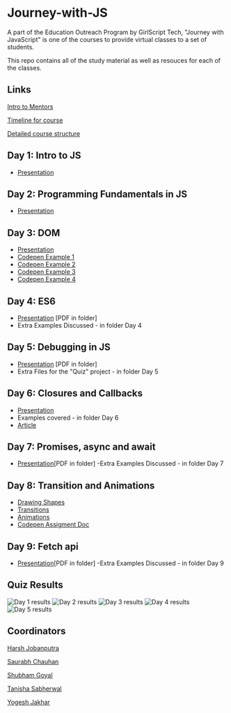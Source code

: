 # Journey-with-JS

A part of the Education Outreach Program by GirlScript Tech, "Journey with JavaScript" is one of the courses to provide virtual classes to a set of students.

This repo contains all of the study material as well as resouces for each of the classes.

## Links

[Intro to Mentors](https://drive.google.com/file/d/1xVnHcZxKn2dv9NDrP2NKNt0lIFJR8P9U/view)

[Timeline for course](https://docs.google.com/spreadsheets/d/151wNgh1Gw4IyIw8cUuGXPI8m9FjaZ6_76TM4sJkeL0o/edit?ts=5e95dc8f#gid=0)

[Detailed course structure](https://docs.google.com/document/d/1KJts1SD5AxsXfUqPIbvDpIocLRGsFIZCrU3iuixZpus/edit)

## Day 1: Intro to JS

- [Presentation](https://slides.com/saurabhchauhan-1/deck/fullscreen)

## Day 2: Programming Fundamentals in JS

- [Presentation](https://slides.com/harshjobanputra/deck)

## Day 3: DOM

- [Presentation](https://slides.com/harshjobanputra/eop-js-day-2)
- [Codepen Example 1](https://codepen.io/harsh-jobanputra/pen/vYNyPrr?editors=1011)
- [Codepen Example 2](https://codepen.io/harsh-jobanputra/pen/wvKoZKv?editors=0011)
- [Codepen Example 3](https://codepen.io/harsh-jobanputra/pen/ZEbBZKJ?editors=1010)
- [Codepen Example 4](https://codepen.io/harsh-jobanputra/pen/qBOqwoQ?editors=1111)

## Day 4: ES6

- [Presentation](https://slides.com/saurabhchauhan-1/deck-83d2ee#/) [PDF in folder]
- Extra Examples Discussed - in folder Day 4

## Day 5: Debugging in JS

- [Presentation](https://slides.com/saurabhchauhan-1/deck-8d3090) [PDF in folder]
- Extra Files for the "Quiz" project - in folder Day 5

## Day 6: Closures and Callbacks

- [Presentation](https://slides.com/saurabhchauhan-1/closures-and-callbacks-by-tanisha)
- Examples covered - in folder Day 6
- [Article](https://medium.com/@tanisha031199/js-the-functional-programming-paradigm-66f1b8d57ee8)

## Day 7: Promises, async and await

- [Presentation](https://docs.google.com/presentation/d/1dR7h3dusEVmE1ZGF7MRPnEElWYmtwXonnRDqqNuddK8/edit#slide=id.g35f391192_00)[PDF in folder]
  -Extra Examples Discussed - in folder Day 7

## Day 8: Transition and Animations

- [Drawing Shapes](https://codepen.io/tanisha03/pen/bGVqLww)
- [Transitions](https://codepen.io/tanisha03/pen/XWmMZxo)
- [Animations](https://codepen.io/tanisha03/pen/ExVmogg)
- [Codepen Assigment Doc](https://docs.google.com/document/d/1EWTEt9KCGOgrogTpOtvfiyJKZ2DWQDnMzTjlGY3tQyA/edit)


## Day 9: Fetch api

- [Presentation](https://docs.google.com/presentation/d/1zWF_1Ha93mFTb4-RwU30_1RWKWAv-oMQ/edit#slide=id.p6)[PDF in folder]
  -Extra Examples Discussed - in folder Day 9

## Quiz Results

![Day 1 results](https://github.com/tanisha03/Journey-with-JS/blob/master/Quiz%20Results/Day%201%20EOP%20JS.jpg)
![Day 2 results](https://github.com/tanisha03/Journey-with-JS/blob/master/Quiz%20Results/Day%202%20EOP%20JS.jpg)
![Day 3 results](https://github.com/tanisha03/Journey-with-JS/blob/master/Quiz%20Results/Day%203%20EOP%20JS.jpg)
![Day 4 results](https://github.com/tanisha03/Journey-with-JS/blob/master/Quiz%20Results/Day%204%20EOP%20JS.jpg)
![Day 5 results](https://github.com/tanisha03/Journey-with-JS/blob/master/Quiz%20Results/Day%205%20EOP%20JS.jpg)

## Coordinators

[Harsh Jobanputra](https://github.com/harsh2201)

[Saurabh Chauhan](https://github.com/blitz450)

[Shubham Goyal](https://github.com/shugo111)

[Tanisha Sabherwal](https://github.com/tanisha03)

[Yogesh Jakhar](https://github.com/yogeshjakhar19)
